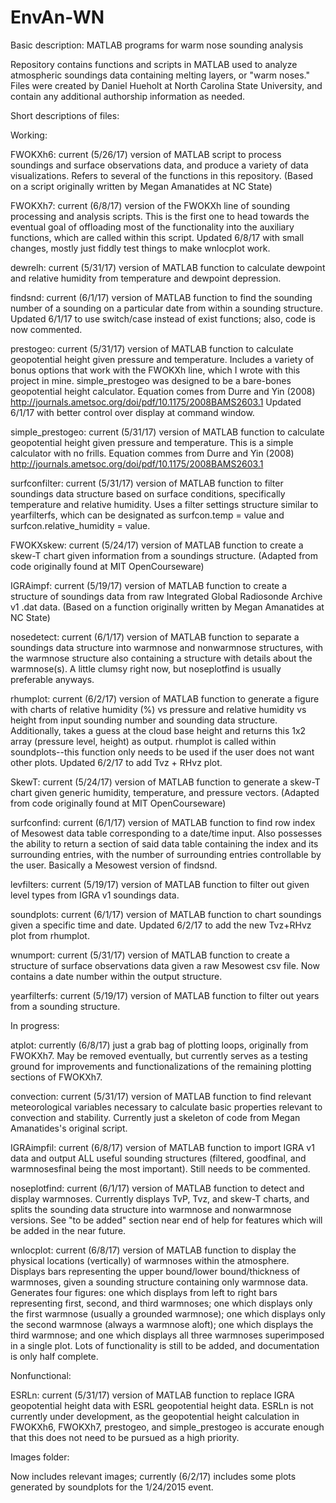 # EnvAn-WN
Basic description: MATLAB programs for warm nose sounding analysis

Repository contains functions and scripts in MATLAB used to analyze atmospheric soundings data containing melting layers, or "warm noses." Files were created by Daniel Hueholt at North Carolina State University, and contain any additional authorship information as needed.

Short descriptions of files:

Working:

FWOKXh6: current (5/26/17) version of MATLAB script to process soundings and surface observations data, and produce a variety of data visualizations. Refers to several of the functions in this repository. (Based on a script originally written by Megan Amanatides at NC State)

FWOKXh7: current (6/8/17) version of the FWOKXh line of sounding processing and analysis scripts. This is the first one to head towards the eventual goal of offloading most of the functionality into the auxiliary functions, which are called within this script. Updated 6/8/17 with small changes, mostly just fiddly test things to make wnlocplot work.

dewrelh: current (5/31/17) version of MATLAB function to calculate dewpoint and relative humidity from temperature and dewpoint depression.

findsnd: current (6/1/17) version of MATLAB function to find the sounding number of a sounding on a particular date from within a sounding structure. Updated 6/1/17 to use switch/case instead of exist functions; also, code is now commented.

prestogeo: current (5/31/17) version of MATLAB function to calculate geopotential height given pressure and temperature. Includes a variety of bonus options that work with the FWOKXh line, which I wrote with this project in mine. simple_prestogeo was designed to be a bare-bones geopotential height calculator. Equation comes from Durre and Yin (2008) http://journals.ametsoc.org/doi/pdf/10.1175/2008BAMS2603.1 Updated 6/1/17 with better control over display at command window.

simple_prestogeo: current (5/31/17) version of MATLAB function to calculate geopotential height given pressure and temperature. This is a simple calculator with no frills. Equation commes from Durre and Yin (2008) http://journals.ametsoc.org/doi/pdf/10.1175/2008BAMS2603.1

surfconfilter: current (5/31/17) version of MATLAB function to filter soundings data structure based on surface conditions, specifically temperature and relative humidity. Uses a filter settings structure similar to yearfilterfs, which can be designated as surfcon.temp = value and surfcon.relative_humidity = value.

FWOKXskew: current (5/24/17) version of MATLAB function to create a skew-T chart given information from a soundings structure. (Adapted from code originally found at MIT OpenCourseware)

IGRAimpf: current (5/19/17) version of MATLAB function to create a structure of soundings data from raw Integrated Global Radiosonde Archive v1 .dat data. (Based on a function originally written by Megan Amanatides at NC State)

nosedetect: current (6/1/17) version of MATLAB function to separate a soundings data structure into warmnose and nonwarmnose structures, with the warmnose structure also containing a structure with details about the warmnose(s). A little clumsy right now, but noseplotfind is usually preferable anyways.

rhumplot: current (6/2/17) version of MATLAB function to generate a figure with charts of relative humidity (%) vs pressure and relative humidity vs height from input sounding number and sounding data structure. Additionally, takes a guess at the cloud base height and returns this 1x2 array (pressure level, height) as output. rhumplot is called within soundplots--this function only needs to be used if the user does not want other plots. Updated 6/2/17 to add Tvz + RHvz plot.

SkewT: current (5/24/17) version of MATLAB function to generate a skew-T chart given generic humidity, temperature, and pressure vectors. (Adapted from code originally found at MIT OpenCourseware)

surfconfind: current (6/1/17) version of MATLAB function to find row index of Mesowest data table corresponding to a date/time input. Also possesses the ability to return a section of said data table containing the index and its surrounding entries, with the number of surrounding entries controllable by the user. Basically a Mesowest version of findsnd.

levfilters: current (5/19/17) version of MATLAB function to filter out given level types from IGRA v1 soundings data.

soundplots: current (6/1/17) version of MATLAB function to chart soundings given a specific time and date. Updated 6/2/17 to add the new Tvz+RHvz plot from rhumplot.

wnumport: current (5/31/17) version of MATLAB function to create a structure of surface observations data given a raw Mesowest csv file. Now contains a date number within the output structure.

yearfilterfs: current (5/19/17) version of MATLAB function to filter out years from a sounding structure.


In progress:

atplot: currently (6/8/17) just a grab bag of plotting loops, originally from FWOKXh7. May be removed eventually, but currently serves as a testing ground for improvements and functionalizations of the remaining plotting sections of FWOKXh7.

convection: current (5/31/17) version of MATLAB function to find relevant meteorological variables necessary to calculate basic properties relevant to convection and stability. Currently just a skeleton of code from Megan Amanatides's original script.

IGRAimpfil: current (6/8/17) version of MATLAB function to import IGRA v1 data and output ALL useful sounding structures (filtered, goodfinal, and warmnosesfinal being the most important). Still needs to be commented.

noseplotfind: current (6/1/17) version of MATLAB function to detect and display warmnoses. Currently displays TvP, Tvz, and skew-T charts, and splits the sounding data structure into warmnose and nonwarmnose versions. See "to be added" section near end of help for features which will be added in the near future.

wnlocplot: current (6/8/17) version of MATLAB function to display the physical locations (vertically) of warmnoses within the atmosphere. Displays bars representing the upper bound/lower bound/thickness of warmnoses, given a sounding structure containing only warmnose data. Generates four figures: one which displays from left to right bars representing first, second, and third warmnoses; one which displays only the first warmnose (usually a grounded warmnose); one which displays only the second warmnose (always a warmnose aloft); one which displays the third warmnose; and one which displays all three warmnoses superimposed in a single plot. Lots of functionality is still to be added, and documentation is only half complete.

Nonfunctional:

ESRLn: current (5/31/17) version of MATLAB function to replace IGRA geopotential height data with ESRL geopotential height data. ESRLn is not currently under development, as the geopotential height calculation in FWOKXh6, FWOKXh7, prestogeo, and simple_prestogeo is accurate enough that this does not need to be pursued as a high priority.


Images folder:

Now includes relevant images; currently (6/2/17) includes some plots generated by soundplots for the 1/24/2015 event.
